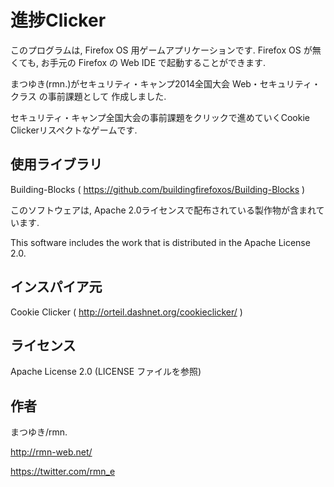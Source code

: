 進捗Clicker
===============

このプログラムは, Firefox OS 用ゲームアプリケーションです.
Firefox OS が無くても, お手元の Firefox の Web IDE で起動することができます.

まつゆき(rmn.)がセキュリティ・キャンプ2014全国大会 Web・セキュリティ・クラス の事前課題として
作成しました.

セキュリティ・キャンプ全国大会の事前課題をクリックで進めていくCookie Clickerリスペクトなゲームです.

使用ライブラリ
-----------------------
Building-Blocks ( https://github.com/buildingfirefoxos/Building-Blocks )

このソフトウェアは, Apache 2.0ライセンスで配布されている製作物が含まれています.

This software includes the work that is distributed in the Apache License 2.0.


インスパイア元
-----------------------
Cookie Clicker ( http://orteil.dashnet.org/cookieclicker/ )

ライセンス
-----------------------
Apache License 2.0 (LICENSE ファイルを参照)

作者
-----------------------
まつゆき/rmn. 

http://rmn-web.net/

https://twitter.com/rmn_e
